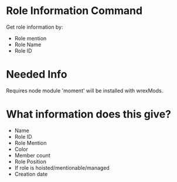 # Role Information Command
Get role information by:
- Role mention
- Role Name
- Role ID

# Needed Info
Requires node module 'moment' will be installed with wrexMods.

# What information does this give?
- Name
- Role ID
- Role Mention
- Color
- Member count
- Role Position
- If role is hoisted/mentionable/managed
- Creation date